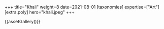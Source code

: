+++
title="Khali"
weight=8
date=2021-08-01
[taxonomies]
expertise=["Art"]
[extra.poly]
hero="khali.jpeg"
+++

{{assetGallery()}}